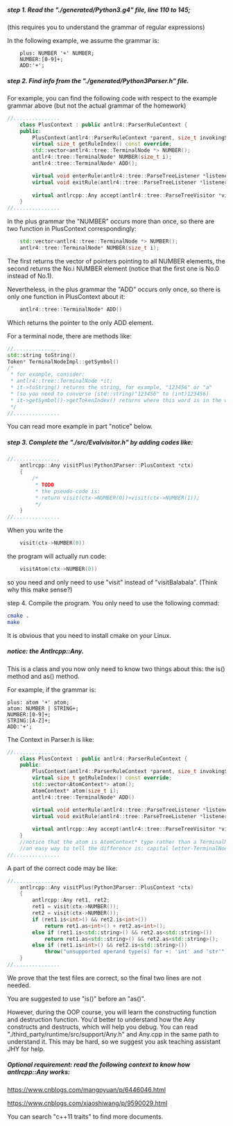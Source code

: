 ##### step 1. Read the "./generated/Python3.g4" file, line 110 to 145;
(this requires you to understand the grammar of regular expressions)

In the following example, we assume the grammar is: 
```
    plus: NUMBER '+' NUMBER;
    NUMBER:[0-9]+;
    ADD:'+';
```
##### step 2. Find info from the "./generated/Python3Parser.h" file. 
For example, you can find the following code with respect to the example grammar above (but not the actual grammar of the homework)

```c++
//...............
    class PlusContext : public antlr4::ParserRuleContext {
    public:
        PlusContext(antlr4::ParserRuleContext *parent, size_t invokingState);
        virtual size_t getRuleIndex() const override;
        std::vector<antlr4::tree::TerminalNode *> NUMBER();
        antlr4::tree::TerminalNode* NUMBER(size_t i);
        antlr4::tree::TerminalNode* ADD();

        virtual void enterRule(antlr4::tree::ParseTreeListener *listener) override;
        virtual void exitRule(antlr4::tree::ParseTreeListener *listener) override;
    
        virtual antlrcpp::Any accept(antlr4::tree::ParseTreeVisitor *visitor) override;
    }
//...............
```

In the plus grammar the "NUMBER" occurs more than once, so there are two function in PlusContext correspondingly: 

```c++
    std::vector<antlr4::tree::TerminalNode *> NUMBER();
    antlr4::tree::TerminalNode* NUMBER(size_t i);
```

The first returns the vector of pointers pointing to all NUMBER elements, the second returns the No.i NUMBER element (notice that the first one is No.0 instead of No.1). 

Nevertheless, in the plus grammar the "ADD" occurs only once, so there is only one function in PlusContext about it:

```c++
    antlr4::tree::TerminalNode* ADD()
```

Which returns the pointer to the only ADD element. 

For a terminal node, there are methods like: 

```c++
//...............
std::string toString()
Token* TerminalNodeImpl::getSymbol()
/*
 * for example, consider:
 * antlr4::tree::TerminalNode *it;
 * it->toString() returns the string, for example, "123456" or "a"
 * (so you need to converse (std::string)"123456" to (int)123456)
 * it->getSymbol()->getTokenIndex() returns where this word is in the whole input. 
 */
//...............
```

You can read more example in part "notice" below. 

##### step 3. Complete the "./src/Evalvisitor.h" by adding codes like: 

```c++
//...............
    antlrcpp::Any visitPlus(Python3Parser::PlusContext *ctx) 
    {
        /*
         * TODO
         * the pseudo-code is:
         * return visit(ctx->NUMBER(0))+visit(ctx->NUMBER(1));
         */ 
    }
//...............
```
When you write the 
```c++
    visit(ctx->NUMBER(0))
```
the program will actually run code: 
```c++
    visitAtom(ctx->NUMBER(0))
```
so you need and only need to use "visit" instead of "visitBalabala". (Think why this make sense?)

step 4. Compile the program. You only need to use the following commad: 

```sh
cmake .
make
```
It is obvious that you need to install cmake on your Linux. 

##### notice: the Antlrcpp::Any.

This is a class and you now only need to know two things about this: the is<T>() method and as<T>() method. 

For example, if the grammar is:

```
plus: atom '+' atom;
atom: NUMBER | STRING+;
NUMBER:[0-9]+;
STRING:[A-Z]+;
ADD:'+';
```

The Context in Parser.h is like:

```c++
//...............
    class PlusContext : public antlr4::ParserRuleContext {
    public:
        PlusContext(antlr4::ParserRuleContext *parent, size_t invokingState);
        virtual size_t getRuleIndex() const override;
        std::vector<AtomContext*> atom();
        AtomContext* atom(size_t i);
        antlr4::tree::TerminalNode* ADD()

        virtual void enterRule(antlr4::tree::ParseTreeListener *listener) override;
        virtual void exitRule(antlr4::tree::ParseTreeListener *listener) override;
    
        virtual antlrcpp::Any accept(antlr4::tree::ParseTreeVisitor *visitor) override;
    }
    //notice that the atom is AtomContext* type rather than a TerminalNode* type. 
    //an easy way to tell the difference is: capital letter-TerminalNode; xxxContext otherwise
//...............
```

A part of the correct code may be like:

```c++
//...............
	antlrcpp::Any visitPlus(Python3Parser::PlusContext *ctx) 
    {
        antlrcpp::Any ret1, ret2;
        ret1 = visit(ctx->NUMBER());
        ret2 = visit(ctx->NUMBER());
        if (ret1.is<int>() && ret2.is<int>())
            return ret1.as<int>() + ret2.as<int>();
        else if (ret1.is<std::string>() && ret2.as<std::string>())
            return ret1.as<std::string>() && ret2.as<std::string>();
        else if (ret1.is<int>() && ret2.is<std::string>())				//no need
            throw("unsupported operand type(s) for +: 'int' and 'str'");//no need
    }
//...............
```
We prove that the test files are correct, so the final two lines are not needed. 

You are suggested to use "is<T>()" before an "as<T>()". 

However, during the OOP course, you will learn the constructing function and destruction function. You'd better to understand how the Any constructs and destructs, which will help you debug. You can read "./third_party/runtime/src/support/Any.h" and Any.cpp in the same path to understand it. This may be hard, so we suggest you ask teaching assistant JHY for help. 

##### Optional requirement: read the following context to know how antlrcpp::Any works: 

https://www.cnblogs.com/mangoyuan/p/6446046.html

https://www.cnblogs.com/xiaoshiwang/p/9590029.html

You can search "c++11 traits" to find more documents. 